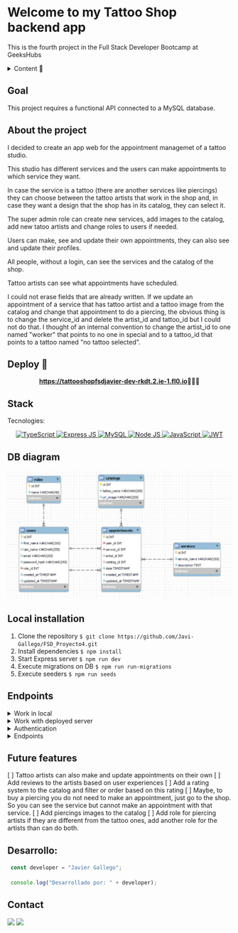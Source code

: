 # Welcome to my Tattoo Shop backend app
This is the fourth project in the Full Stack Developer Bootcamp at GeeksHubs

<details>
  <summary>Content 📝</summary>
  <ol>
    <li><a href="#goal">Goal</a></li>
    <li><a href="#about-the-project">About the project</a></li>
    <li><a href="#deploy-🚀">Deploy</a></li>
    <li><a href="#stack">Stack</a></li>
    <li><a href="#db-diagram">DB diagram</a></li>
    <li><a href="#local-installation">Installation</a></li>
    <li><a href="#endpoints">Endpoints</a></li>
    <li><a href="#future-features">Future features</a></li>
    <li><a href="#desarrollo">Development</a></li>
    <li><a href="#contact">Contact</a></li>
  </ol>
</details>

## Goal
This project requires a functional API connected to a MySQL database.

## About the project
I decided to create an app web for the appointment managemet of a tattoo studio.

This studio has different services and the users can make appointments to which service they want.

In case the service is a tattoo (there are another services like piercings) they can choose between the tattoo artists that work in the shop and, in case they want a design that the shop has in its catalog, they can select it.

The super admin role can create new services, add images to the catalog, add new tatoo artists and change roles to users if needed.    

Users can make, see and update their own appointments, they can also see and update their profiles.

All people, without a login, can see the services and the catalog of the shop.

Tattoo artists can see what appointments have scheduled.

I could not erase fields that are already written. If we update an appointment of a service that has tattoo artist and a tattoo image from the catalog and change that appointment to do a piercing, the obvious thing is to change the service_id and delete the artist_id and tattoo_id but I could not do that. I thought of an internal convention to change the artist_id to one named "worker" that points to no one in special and to a tattoo_id that points to a tattoo named "no tattoo selected".

## Deploy 🚀
<div align="center">
    <a href="https://tattooshopfsdjavier-dev-rkdt.2.ie-1.fl0.io"><strong>https://tattooshopfsdjavier-dev-rkdt.2.ie-1.fl0.io</strong></a>🚀🚀🚀
</div>

## Stack
Tecnologies:
<div align="center">
<a href="">
    <img src="https://img.shields.io/badge/TypeScript-3178C6?style=for-the-badge&logo=typescript&logoColor=white" alt="TypeScript" />
</a>
<a href="https://www.expressjs.com/">
    <img src= "https://img.shields.io/badge/express.js-%23404d59.svg?style=for-the-badge&logo=express&logoColor=%2361DAFB" alt="Express JS"/>
</a>
<a href="">
    <img src="https://img.shields.io/badge/MySQL-4479A1?style=for-the-badge&logo=mysql&logoColor=white" alt="MySQL" />
</a>
<a href="https://nodejs.org/es/">
    <img src= "https://img.shields.io/badge/node.js-026E00?style=for-the-badge&logo=node.js&logoColor=white" alt="Node JS"/>
</a>
<a href="https://developer.mozilla.org/es/docs/Web/JavaScript">
    <img src= "https://img.shields.io/badge/javascipt-EFD81D?style=for-the-badge&logo=javascript&logoColor=black" alt="JavaScript"/>
</a>
<a href="">
    <img src="https://img.shields.io/badge/JWT-000000?style=for-the-badge&logo=jsonwebtokens&logoColor=white" alt="JWT" />
</a>
 </div>


## DB diagram
!['imagen-db'](./img/DB_relations.JPG)

## Local installation
1. Clone the repository
` $ git clone https://github.com/Javi-Gallego/FSD_Proyecto4.git `
2. Install dependencies
` $ npm install `
3. Start Express server
` $ npm run dev `
4. Execute migrations on DB
` $ npm run run-migrations `
5. Execute seeders
` $ npm run seeds `


## Endpoints

<details>
<summary>Work in local</summary>
The repository has a .env_local_sample. You have to change its name to .env to work properly

In the HTTP directory there is a file named tattoo_shop_local.json, you can open it with 'Thunder Client' to have all the endpoints of the API.

For the endpoints examples below I will put the deployed url. In the tattoo_shop_local.json you have the url with your localhost.

If you will use the API in local, you need a connection to a DB and put the credentials in the .env as needed. These credentials are the user, the password for that user, the port to connect to the DB and the name of the database.
</details>

<details>
<summary>Work with deployed server</summary>
The repository has a .env_deploy_sample. You have to change its name to .env to work properly.

In the HTTP directory theres a file named tattoo_shop_deployed.json, you can open it with 'Thunder Client' to have all the endpoints of the API.
</details>

<details>
<summary>Authentication</summary>
When an endpoint needs authentication you must put the token given to you when you login in the Bearer Token field in "Auth". In the login endpoint I will put the super_admin email and password.

 !['imagen-auth'](./img/AuthenticationToken.JPG)

 For a fast comprehension we will use icons to show what is needed to see the endopoints:
 :angel: You must be logged as super_admin
 :man: You must be logged
 :earth_africa: This endpoint is global and can be viewew by everybody
 :lock: You can enter this endpoint if you are authenticated. If you are a user you can only search, update or retrieve your own things, if you are a super_admin you can change or retrieve all the records of the database.
</details>

<details>
<summary>Endpoints</summary>


- AUTH
    - REGISTER :earth_africa:

            POST https://tattooshopfsdjavier-dev-rkdt.2.ie-1.fl0.io/api/auth/register
        body:
        ``` js
            {
                "first_name": "Alberto",
                "last_name": "Martínez",
                "email": "alberto@gmail.com",
                "password": "123456"
            }
        ```

    - LOGIN :earth_africa:

            POST https://tattooshopfsdjavier-dev-rkdt.2.ie-1.fl0.io/api/auth/login 
        body:
        ``` js
            {
                "email": "super_admin@gmail.com",
                "password": "123456"
            }
        ```
        This will be needed to obtain a token with super_admin credentials
        body:
        ``` js
            {
                "email": "javi@gmail.com",
                "password": "123456"
            }
        ```
        This will be needed to obtain a token with user credentials
- USERS
    - PROFILE :lock:

            GET https://tattooshopfsdjavier-dev-rkdt.2.ie-1.fl0.io/api/users/profile

        You must be logged in and you will see the profile of the user authenticated.

    - UPDATE PROFILE :lock:

            PUT https://tattooshopfsdjavier-dev-rkdt.2.ie-1.fl0.io/api/users?limit=10&page=1
            body:
        ``` js
            {
                { 
                    "email": "email",
                    "firstName": "firstname",
                    "lastName": "lastname",
                    "currentPassw": "pass",
                    "newPass": "newpass"
                }
            }
        ```
        You must be logged because it will show the profile based on the id that is encrypted in the token. You can change your first name, last name, email or your password. If you want to change your password you must put your current password and the new password. It has same validations as in the registration.
        Fields that want to be updated must be named in the body as in the example.
    - GET USERS :angel:

            GET https://tattooshopfsdjavier-dev-rkdt.2.ie-1.fl0.io/api/users?limit=10&page=1
            body:
        ``` js
            {
                { 
                    "email": "email",
                    "name": "firstname",
                    "lastname": "lastname",
                    "role": "rolename"
                }
            }
        ```
        This endponint has the query params "limit" and "page". "limit" is the number of records shown each time. If there are more registres than the limit they are shown in next pages.
        If you don't have any value in the body it will show every user in the database but you can put some entries that will work as filters, they are optional to put and the value must be exactly the same as in the database.
        You must be logged as super_admin to retrieve users.
    - UPDATE USER ROLE :angel:

            PUT https://tattooshopfsdjavier-dev-rkdt.2.ie-1.fl0.io/api/users/13/role
        body:
        ``` js
            {
                "userRole": 3
            }
        ```
        You must be logged as super_admin. In the url we pass the user id as a parameter and we should send the new role id of that user in the body. 
        1 -> super_admin
        2 -> admin
        3 -> user
        4 -> tattoo_artist
        5 -> worker
    - DELETE USER :angel:

            DELETE https://tattooshopfsdjavier-dev-rkdt.2.ie-1.fl0.io/api/users
        body:
        ``` js
            {
                "id": 10
            }
        ```
        You must be logged as super_admin. This time you must send the user id you want to delete in the body. 
- SERVICES
    - GET SERVICES :earth_africa:

            GET https://tattooshopfsdjavier-dev-rkdt.2.ie-1.fl0.io/api/services

        Everybody can see all the services provided by the shop. No authentication needed.
    - CREATE SERVICES :angel: 

            POST  https://tattooshopfsdjavier-dev-rkdt.2.ie-1.fl0.io/api/services
            body:
        ``` js
            {
                { 
                    "serviceName": "email",
                    "description": "firstname"
                }
            }
        ```
        You must be logged as super_admin to creat a service. The body must have a "serviceName" and a "description" field.
    - UPDATE SERVICES :angel: 

            PUT  https://tattooshopfsdjavier-dev-rkdt.2.ie-1.fl0.io/api/services
            body:
        ``` js
            {
                { 
                    "name": "email",
                    "description": "firstname"
                }
            }
        ```
        You must be logged as super_admin to creat a service. The body must have a "name" and a "description" field.
    - DELETE SERVICE :angel: 

            DELETE  https://tattooshopfsdjavier-dev-rkdt.2.ie-1.fl0.io/api/services
            body:
        ``` js
            {
                { 
                    "name": "email",
                    "description": "firstname"
                }
            }
        ```
        You must be logged as super_admin to creat a service. The body must have a "name" and a "description" field.
</details>

## Future features
[ ] Tattoo artists can also make and update appointments on their own 
[ ] Add reviews to the artists based on user experiences
[ ] Add a rating system to the catalog and filter or order based on this rating
[ ] Maybe, to buy a piercing you do not need to make an appointment, just go to the shop. So you can see the service but cannot make an appointment with that service.
[ ] Add piercings images to the catalog
[ ] Add role for piercing artists if they are different from the tattoo ones, add another role for the artists than can do both.

## Desarrollo:

``` js
 const developer = "Javier Gallego";

 console.log("Desarrollado por: " + developer);
```  

## Contact
<a href = "mailto:galgar@gmail.com"><img src="https://img.shields.io/badge/Gmail-C6362C?style=for-the-badge&logo=gmail&logoColor=white" target="_blank"></a>
<a href="https://www.linkedin.com/in/javier-gallego-dev"><img src="https://img.shields.io/badge/-LinkedIn-%230077B5?style=for-the-badge&logo=linkedin&logoColor=white"></a>
<a href="https://github.com/Javi-Gallego" src="https://img.shields.io/badge/github-24292F?style=for-the-badge&logo=github&logoColor=white" target="_blank"></a>

